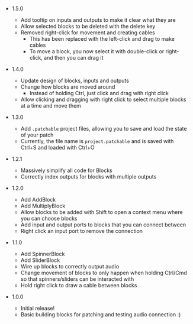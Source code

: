 - 1.5.0
  - Add tooltip on inputs and outputs to make it clear what they are
  - Allow selected blocks to be deleted with the delete key
  - Removed right-click for movement and creating cables
    - This has been replaced with the left-click and drag to make cables
    - To move a block, you now select it with double-click or right-click, and then you can drag it

- 1.4.0
  - Update design of blocks, inputs and outputs
  - Change how blocks are moved around
    - Instead of holding Ctrl, just click and drag with right click
  - Allow clicking and dragging with right click to select multiple blocks at a time and move them

- 1.3.0
  - Add `.patchable` project files, allowing you to save and load the state of your patch
  - Currently, the file name is `project.patchable` and is saved with Ctrl+S and loaded with Ctrl+O

- 1.2.1
  - Massively simplify all code for Blocks
  - Correctly index outputs for blocks with multiple outputs

- 1.2.0
  - Add AddBlock
  - Add MultiplyBlock
  - Allow blocks to be added with Shift to open a context menu where you can choose blocks
  - Add input and output ports to blocks that you can connect between
  - Right click an input port to remove the connection

- 1.1.0
  - Add SpinnerBlock
  - Add SliderBlock
  - Wire up blocks to correctly output audio
  - Change movement of blocks to only happen when holding Ctrl/Cmd so that spinners/sliders can be interacted with
  - Hold right click to draw a cable between blocks

- 1.0.0
  - Initial release!
  - Basic building blocks for patching and testing audio connection :)